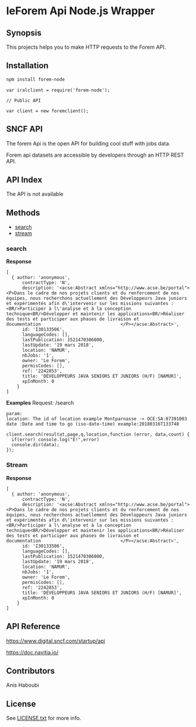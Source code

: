 # leForem Api Node.js Wrapper

## Synopsis

This projects helps you to make HTTP requests to the Forem API.


## Installation

```sh
npm install forem-node
```

```javasctipt
var iralclient = require('forem-node');
```

```javasctipt
// Public API

var client = new foremclient();

```

## SNCF API

The forem Api is the open API for building cool stuff with jobs data. 

Forem api datasets are accessible by developers through an HTTP REST API.


## API Index
The API is not available 


## Methods

* [search](#search)
* [stream](#stream)



### search

**Response**

```javasctipt
[ 
  { author: 'anonymous',
      contractType: 'N',
      description: '<acse:Abstract xmlns="http://www.acse.be/portal"><P>Dans le cadre de nos projets clients et du renforcement de nos équipes, nous recherchons actuellement des Développeurs Java juniors et expérimentés afin d\'intervenir sur les missions suivantes :<BR/>Participer à l\'analyse et à la conception technique<BR/>Développer et maintenir les applications<BR/>Réaliser des tests et participer aux phases de livraison et documentation                              </P></acse:Abstract>',
      id: 'I30133506',
      languageCodes: [],
      lastPublication: 1521470306000,
      lastUpdate: '19 mars 2018',
      location: 'NAMUR',
      nbJobs: '1',
      owner: 'Le Forem',
      permisCodes: [],
      ref: '2242853',
      title: 'DÉVELOPPEURS JAVA SENIORS ET JUNIORS (H/F) [NAMUR]',
      xpInMonth: 0 
    } 
]
```

**Examples**
Request:
    /search

    param: 
    location: The id of location example Montparnasse -> OCE:SA:87391003 
    date :Date and time to go (iso-date-time) example:20180316T133748

```javasctipt
client.search(resultat,page,q,location,function (error, data,count) {
  if(error) console.log("E!",error)
  console.dir(data);
});

```


### Stream

**Response**

```javasctipt
[ 
  { author: 'anonymous',
      contractType: 'N',
      description: '<acse:Abstract xmlns="http://www.acse.be/portal"><P>Dans le cadre de nos projets clients et du renforcement de nos équipes, nous recherchons actuellement des Développeurs Java juniors et expérimentés afin d\'intervenir sur les missions suivantes :<BR/>Participer à l\'analyse et à la conception technique<BR/>Développer et maintenir les applications<BR/>Réaliser des tests et participer aux phases de livraison et documentation                              </P></acse:Abstract>',
      id: 'I30133506',
      languageCodes: [],
      lastPublication: 1521470306000,
      lastUpdate: '19 mars 2018',
      location: 'NAMUR',
      nbJobs: '1',
      owner: 'Le Forem',
      permisCodes: [],
      ref: '2242853',
      title: 'DÉVELOPPEURS JAVA SENIORS ET JUNIORS (H/F) [NAMUR]',
      xpInMonth: 0 
    } 
]
```

## API Reference

https://www.digital.sncf.com/startup/api

https://doc.navitia.io/


## Contributors

Anis Haboubi

## License

See [LICENSE.txt](LICENSE.txt) for more info.